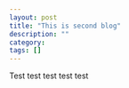 ```yaml
---
layout: post
title: "This is second blog"
description: ""
category: 
tags: []
---
```


Test test test test test
